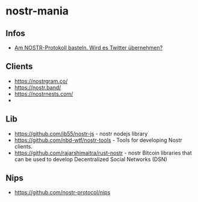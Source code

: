 # nostr-mania

## Infos 

- [Am NOSTR-Protokoll basteln. Wird es Twitter übernehmen?](https://github.com/ogerly/nostr-mania/blob/main/tinkering-with-the-nostr-protocol-will-it-take-twitter-over)

## Clients
- https://nostrgram.co/
- https://nostr.band/
- https://nostrnests.com/
- 


## Lib
- https://github.com/jb55/nostr-js - nostr nodejs library
- https://github.com/nbd-wtf/nostr-tools - Tools for developing Nostr clients.
- https://github.com/rajarshimaitra/rust-nostr - nostr Bitcoin libraries that can be used to develop Decentralized Social Networks (DSN)

## Nips 
- https://github.com/nostr-protocol/nips
